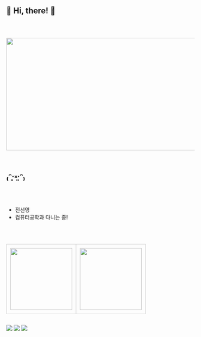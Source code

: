 
<br/>

:seedling: **Hi, there!** :seedling:
<br/>
<br/>
---
<br/>

<a href="https://www.gitanimals.org/en_US?utm_medium=image&utm_source=sunninne&utm_content=farm">
<img
  src="https://render.gitanimals.org/farms/sunninne"
  width="600"
  height="300"
/>
</a>

<br/>
<br/>

₍ᵔ·͈༝·͈ᵔ₎
<br/>
<br/>
---


- 전선영
- 컴퓨터공학과 다니는 중!

##
<br/>
<table>
  <tr>
    <td style="border: 1px solid #ccc; padding: 10px; vertical-align: middle;">
      <img src="https://github-readme-stats.vercel.app/api?username=sunninnie&show_icons=true&bg_color=ffffff&title_color=000000&text_color=000000&icon_color=000000&hide_border=true" height="165" />
    </td>
    <td style="border: 1px solid #ccc; padding: 10px; vertical-align: middle;">
      <a href="https://solved.ac/sunyoungj">
        <img src="http://mazassumnida.wtf/api/generate_badge?boj=sunyoungj" height="165" />
      </a>
    </td>
  </tr>
</table>

##

<img src="https://img.shields.io/badge/java-007396?style=for-the-badge&logo=java&logoColor=white"> <img src="https://img.shields.io/badge/spring-6DB33F?style=for-the-badge&logo=spring&logoColor=white"> <img src="https://img.shields.io/badge/github-181717?style=for-the-badge&logo=github&logoColor=white">
